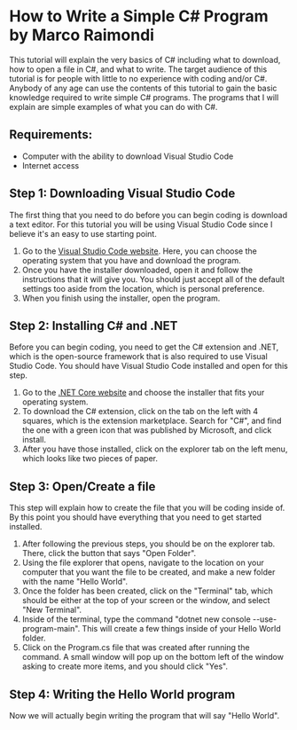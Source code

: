 # How to Write a Simple C# Program by Marco Raimondi
This tutorial will explain the very basics of C# including what to download, how to open a file in C#, and what to write. The target audience of this tutorial is for people with little to no experience with coding and/or C#. Anybody of any age can use the contents of this tutorial to gain the basic knowledge required to write simple C# programs. The programs that I will explain are simple examples of what you can do with C#.

## Requirements:
* Computer with the ability to download Visual Studio Code
* Internet access

## Step 1: Downloading Visual Studio Code
The first thing that you need to do before you can begin coding is download a text editor. For this tutorial you will be using Visual Studio Code since I believe it's an easy to use starting point.

1. Go to the [Visual Studio Code website](https://code.visualstudio.com/download). Here, you can choose the operating system that you have and download the program.
2. Once you have the installer downloaded, open it and follow the instructions that it will give you. You should just accept all of the default settings too aside from the location, which is personal preference.
3. When you finish using the installer, open the program.

## Step 2: Installing C# and .NET
Before you can begin coding, you need to get the C# extension and .NET, which is the open-source framework that is also required to use Visual Studio Code. You should have Visual Studio Code installed and open for this step.

1. Go to the [.NET Core website](https://dotnet.microsoft.com/en-us/download/dotnet/7.0) and choose the installer that fits your operating system.
2. To download the C# extension, click on the tab on the left with 4 squares, which is the extension marketplace. Search for "C#", and find the one with a green icon that was published by Microsoft, and click install.
3. After you have those installed, click on the explorer tab on the left menu, which looks like two pieces of paper.

## Step 3: Open/Create a file
This step will explain how to create the file that you will be coding inside of. By this point you should have everything that you need to get started installed.

1. After following the previous steps, you should be on the explorer tab. There, click the button that says "Open Folder".
2. Using the file explorer that opens, navigate to the location on your computer that you want the file to be created, and make a new folder with the name "Hello World".
3. Once the folder has been created, click on the "Terminal" tab, which should be either at the top of your screen or the window, and select "New Terminal".
4. Inside of the terminal, type the command "dotnet new console --use-program-main". This will create a few things inside of your Hello World folder.
5. Click on the Program.cs file that was created after running the command. A small window will pop up on the bottom left of the window asking to create more items, and you should click "Yes".

## Step 4: Writing the Hello World program
Now we will actually begin writing the program that will say "Hello World".



